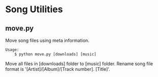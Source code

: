 Song Utilities
==============

move.py
-------

Move song files using meta information.

    Usage:
        $ python move.py [downloads] [music]
  
Move all files in [downloads] folder to [music] folder.
Rename song file format is '[Artist]/[Album]/[Track number]. [Title]'.
